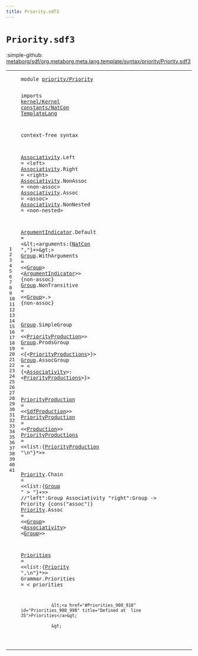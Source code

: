 ```yaml
---
title: Priority.sdf3
---
```


# `Priority.sdf3`

:simple-github: [metaborg/sdf/org.metaborg.meta.lang.template/syntax/priority/Priority.sdf3]

[metaborg/sdf/org.metaborg.meta.lang.template/syntax/priority/Priority.sdf3]: https://github.com/metaborg/sdf/blob/master/org.metaborg.meta.lang.template/syntax/priority/Priority.sdf3 "The source file on GitHub"

<div class="TemplateLang"><table class="highlighttable"><tbody><tr><td class="linenos"><div class="linenodiv"><pre><span></span>1
2
3
4
5
6
7
8
9
10
11
12
13
14
15
16
17
18
19
20
21
22
23
24
25
26
27
28
29
30
31
32
33
34
35
36
37
38
39
40
41
</pre></div></td>
<td class="code"><pre><code><span class="keyword">module</span> <a href="../../sdf2-core/Sdf2.sdf3#priority/Priority_115_132" id="priority/Priority_7_24" title="Referenced at ../../sdf2-core/Sdf2.sdf3 line 8">priority/Priority</a>

<span class="keyword">imports</span> <a href="../../kernel/Kernel.sdf3#kernel/Kernel_7_20" id="kernel/Kernel_34_47" title="Defined at ../../kernel/Kernel.sdf3 line 1">kernel/Kernel</a> <a href="../../constants/NatCon.sdf3#constants/NatCon_7_23" id="constants/NatCon_48_64" title="Defined at ../../constants/NatCon.sdf3 line 1">constants/NatCon</a> <a href="../../TemplateLang.sdf3#TemplateLang_7_19" id="TemplateLang_65_77" title="Defined at ../../TemplateLang.sdf3 line 1">TemplateLang</a>
 
<span class="keyword">context-free syntax</span>

<a href="../../kernel/Kernel.sdf3#Associativity_1035_1048" id="Associativity_101_114" title="Referenced at ../../kernel/Kernel.sdf3 line 32; line 33; ../../sdf2-core/Sdf2.sdf3 line 62; ../../TemplateLang.sdf3 line 46">Associativity</a>.<span class="cons_Constructor"><span id="Left_115_119" title="Not referenced locally or via imports">Left</span></span> = &lt;<span class="cons_String">left</span>&gt;
<a href="../../kernel/Kernel.sdf3#Associativity_1035_1048" id="Associativity_129_142" title="Referenced at ../../kernel/Kernel.sdf3 line 32; line 33; ../../sdf2-core/Sdf2.sdf3 line 62; ../../TemplateLang.sdf3 line 46">Associativity</a>.<span class="cons_Constructor"><span id="Right_143_148" title="Not referenced locally or via imports">Right</span></span> = &lt;<span class="cons_String">right</span>&gt;
<a href="../../kernel/Kernel.sdf3#Associativity_1035_1048" id="Associativity_159_172" title="Referenced at ../../kernel/Kernel.sdf3 line 32; line 33; ../../sdf2-core/Sdf2.sdf3 line 62; ../../TemplateLang.sdf3 line 46">Associativity</a>.<span class="cons_Constructor"><span id="NonAssoc_173_181" title="Not referenced locally or via imports">NonAssoc</span></span> = &lt;<span class="cons_String">non-assoc</span>&gt;
<a href="../../kernel/Kernel.sdf3#Associativity_1035_1048" id="Associativity_196_209" title="Referenced at ../../kernel/Kernel.sdf3 line 32; line 33; ../../sdf2-core/Sdf2.sdf3 line 62; ../../TemplateLang.sdf3 line 46">Associativity</a>.<span class="cons_Constructor"><span id="Assoc_210_215" title="Not referenced locally or via imports">Assoc</span></span> = &lt;<span class="cons_String">assoc</span>&gt;
<a href="../../kernel/Kernel.sdf3#Associativity_1035_1048" id="Associativity_226_239" title="Referenced at ../../kernel/Kernel.sdf3 line 32; line 33; ../../sdf2-core/Sdf2.sdf3 line 62; ../../TemplateLang.sdf3 line 46">Associativity</a>.<span class="cons_Constructor"><span id="NonNested_240_249" title="Not referenced locally or via imports">NonNested</span></span> = &lt;<span class="cons_String">non-nested</span>&gt;



<a href="#ArgumentIndicator_360_377" id="ArgumentIndicator_268_285" title="Referenced at  line 16">ArgumentIndicator</a>.<span class="cons_Constructor"><span id="Default_286_293" title="Not referenced locally or via imports">Default</span></span> = &lt;\&lt;&lt;<span id="arguments_300_309" title="Not referenced locally or via imports">arguments</span>:{<a href="../../constants/NatCon.sdf3#NatCon_44_50" id="NatCon_311_317" title="Defined at ../../constants/NatCon.sdf3 line 5">NatCon</a> <span class="cons_Lit">","</span>}+&gt;\&gt;&gt;
<a href="#Group_899_904" id="Group_328_333" title="Referenced at  line 33">Group</a>.<span class="cons_Constructor"><span id="WithArguments_334_347" title="Not referenced locally or via imports">WithArguments</span></span> = &lt;&lt;<a href="#Group_328_333" id="Group_352_357" title="Defined at  line 16, 17, 19, 20, 21">Group</a>&gt; &lt;<a href="#ArgumentIndicator_268_285" id="ArgumentIndicator_360_377" title="Defined at  line 15">ArgumentIndicator</a>&gt;&gt; {<span class="keyword">non-assoc</span>}
<a href="#Group_899_904" id="Group_392_397" title="Referenced at  line 33">Group</a>.<span class="cons_Constructor"><span id="NonTransitive_398_411" title="Not referenced locally or via imports">NonTransitive</span></span> = &lt;&lt;<a href="#Group_328_333" id="Group_416_421" title="Defined at  line 16, 17, 19, 20, 21">Group</a>&gt;<span class="cons_String">.</span>&gt; {<span class="keyword">non-assoc</span>}

<a href="#Group_899_904" id="Group_438_443" title="Referenced at  line 33">Group</a>.<span class="cons_Constructor"><span id="SimpleGroup_444_455" title="Not referenced locally or via imports">SimpleGroup</span></span> = &lt;&lt;<a href="#PriorityProduction_596_614" id="PriorityProduction_460_478" title="Defined at  line 26, 27">PriorityProduction</a>&gt;&gt;
<a href="#Group_899_904" id="Group_481_486" title="Referenced at  line 33">Group</a>.<span class="cons_Constructor"><span id="ProdsGroup_487_497" title="Not referenced locally or via imports">ProdsGroup</span></span> = &lt;<span class="cons_String">{</span>&lt;<a href="#PriorityProductions_671_690" id="PriorityProductions_503_522" title="Defined at  line 28">PriorityProductions</a>&gt;<span class="cons_String">}</span>&gt;
<a href="#Group_899_904" id="Group_526_531" title="Referenced at  line 33">Group</a>.<span class="cons_Constructor"><span id="AssocGroup_532_542" title="Not referenced locally or via imports">AssocGroup</span></span> = &lt;
        <span class="cons_String">{</span>&lt;<a href="#Associativity_101_114" id="Associativity_550_563" title="Defined at  line 7, 8, 9, 10, 11">Associativity</a>&gt;<span class="cons_String">:</span> 
                &lt;<a href="#PriorityProductions_671_690" id="PriorityProductions_570_589" title="Defined at  line 28">PriorityProductions</a>&gt;<span class="cons_String">}</span>&gt; 


<a href="#PriorityProduction_701_719" id="PriorityProduction_596_614" title="Referenced at  line 28">PriorityProduction</a> = &lt;&lt;<a href="../../TemplateLang.sdf3#SdfProduction_1702_1715" id="SdfProduction_619_632" title="Defined at ../../TemplateLang.sdf3 line 85, 86">SdfProduction</a>&gt;&gt;
<a href="#PriorityProduction_701_719" id="PriorityProduction_635_653" title="Referenced at  line 28">PriorityProduction</a> = &lt;&lt;<a href="../../kernel/Kernel.sdf3#Production_1533_1543" id="Production_658_668" title="Defined at ../../kernel/Kernel.sdf3 line 50">Production</a>&gt;&gt;
<a href="#PriorityProductions_570_589" id="PriorityProductions_671_690" title="Referenced at  line 23">PriorityProductions</a> = &lt;&lt;<span id="list_695_699" title="Not referenced locally or via imports">list</span>:{<a href="#PriorityProduction_596_614" id="PriorityProduction_701_719" title="Defined at  line 26, 27">PriorityProduction</a> <span class="cons_Lit">"\n"</span>}*&gt;&gt;


<a href="#Priority_929_937" id="Priority_731_739" title="Referenced at  line 35">Priority</a>.<span class="cons_Constructor"><span id="Chain_740_745" title="Not referenced locally or via imports">Chain</span></span> = &lt;&lt;<span id="list_750_754" title="Not referenced locally or via imports">list</span>:{<a href="#Group_328_333" id="Group_756_761" title="Defined at  line 16, 17, 19, 20, 21">Group</a> <span class="cons_Lit">" &gt; "</span>}+&gt;&gt;
<span class="layout">//"left":Group Associativity "right":Group             -&gt; Priority  {cons("assoc")}</span>
<a href="#Priority_929_937" id="Priority_856_864" title="Referenced at  line 35">Priority</a>.<span class="cons_Constructor"><span id="Assoc_865_870" title="Not referenced locally or via imports">Assoc</span></span> = &lt;&lt;<a href="#Group_328_333" id="Group_875_880" title="Defined at  line 16, 17, 19, 20, 21">Group</a>&gt; &lt;<a href="#Associativity_101_114" id="Associativity_883_896" title="Defined at  line 7, 8, 9, 10, 11">Associativity</a>&gt; &lt;<a href="#Group_328_333" id="Group_899_904" title="Defined at  line 16, 17, 19, 20, 21">Group</a>&gt;&gt;

<a href="#Priorities_988_998" id="Priorities_908_918" title="Referenced at  line 39; ../../sdf2-core/Sdf2-Syntax.sdf3 line 33">Priorities</a> = &lt;&lt;<span id="list_923_927" title="Not referenced locally or via imports">list</span>:{<a href="#Priority_731_739" id="Priority_929_937" title="Defined at  line 31, 33">Priority</a> <span class="cons_Lit">",\n"</span>}*&gt;&gt;
<span id="Grammar_948_955" title="Not referenced locally or via imports">Grammar</span>.<span class="cons_Constructor"><span id="Priorities_956_966" title="Not referenced locally or via imports">Priorities</span></span> = &lt;
        <span class="cons_String">priorities</span> 

                &lt;<a href="#Priorities_908_918" id="Priorities_988_998" title="Defined at  line 35">Priorities</a>&gt;
                
                &gt;
</code></pre></td></tr></tbody></table></div>